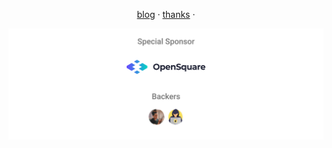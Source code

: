 <p align="center">
  <a href="https://2nthony.com">blog</a> ·
  <a href="https://twitter.com/_2nthonytwitter</a> ·
  <a href="https://2nthony.notion.site/Buy-2nthony-Coffee-d67a508cd58e4896bfb50c7112f93f51#606b31a245d14e2683b26690b52fc1a9">thanks</a> ·
</p>

<p align="center">
  <img src="https://raw.githubusercontent.com/2nthony/sponsors-image/main/sponsors.svg" alt="https://github.com/sponsors/2nthony" />
</p>
